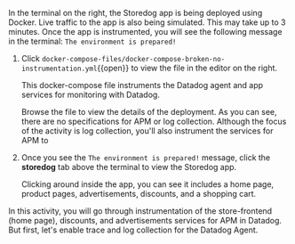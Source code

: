 In the terminal on the right, the Storedog app is being deployed using Docker. Live traffic to the app is also being simulated. This may take up to 3 minutes. Once the app is instrumented, you will see the following message in the terminal: `The environment is prepared!`

1. Click `docker-compose-files/docker-compose-broken-no-instrumentation.yml`{{open}} to view the file in the editor on the right. 

     This docker-compose file instruments the Datadog agent and app services for monitoring with Datadog. 
     
     Browse the file to view the details of the deployment. As you can see, there are no specifications for APM or log collection. Although the focus of the activity is log collection, you'll also instrument the services for APM to 

2. Once you see the `The environment is prepared!` message, click the **storedog** tab above the terminal to view the Storedog app. <p> Clicking around inside the app, you can see it includes a home page, product pages, advertisements, discounts, and a shopping cart. <p> 

In this activity, you will go through instrumentation of the  store-frontend (home page), discounts, and advertisements services for APM in Datadog. But first, let's enable trace and log collection for the Datadog Agent.